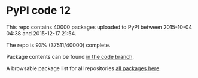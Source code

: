 # PyPI code 12

This repo contains 40000 packages uploaded to PyPI between 
2015-10-04 04:38 and 2015-12-17 21:54.

The repo is 93% (37511/40000) complete.

Package contents can be found [in the code branch](https://github.com/pypi-data/pypi-mirror-12/tree/code/packages).

A browsable package list for all repositories [all packages here](https://pypi-data.github.io/website/repositories/pypi-mirror-12).


